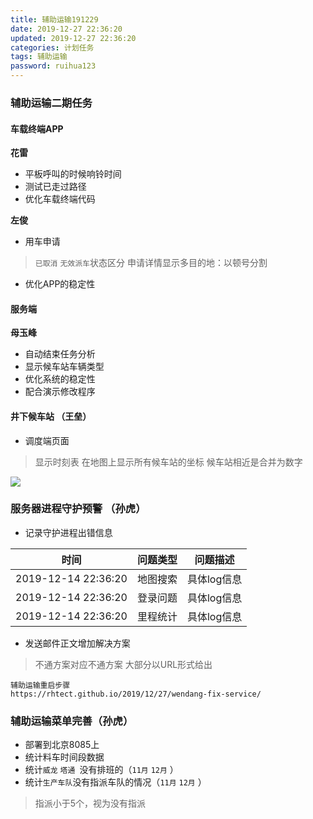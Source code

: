 ```yaml
---
title: 辅助运输191229
date: 2019-12-27 22:36:20
updated: 2019-12-27 22:36:20
categories: 计划任务
tags: 辅助运输
password: ruihua123
---
```



### 辅助运输二期任务

#### 车载终端APP
**花雷**
* 平板呼叫的时候响铃时间
* 测试已走过路径
* 优化车载终端代码


**左俊**
* 用车申请
> `已取消` `无效派车`状态区分
>  申请详情显示多目的地：以顿号分割
* 优化APP的稳定性

#### 服务端

**母玉峰**

* 自动结束任务分析
* 显示候车站车辆类型
* 优化系统的稳定性
* 配合演示修改程序

#### 井下候车站 （王垒）

* 调度端页面
> 显示时刻表
> 在地图上显示所有候车站的坐标
> 候车站相近是合并为数字

![](候车站_调度端注释.jpg)


### 服务器进程守护预警 （孙虎）

* 记录守护进程出错信息

|时间 | 问题类型  | 问题描述 |
| :----: | :----: | :----: |
|  2019-12-14 22:36:20   | 地图搜索 | 具体log信息 |
|  2019-12-14 22:36:20   | 登录问题 | 具体log信息 |
|  2019-12-14 22:36:20   | 里程统计 | 具体log信息 |

* 发送邮件正文增加解决方案
> 不通方案对应不通方案
> 大部分以URL形式给出
```
辅助运输重启步骤
https://rhtect.github.io/2019/12/27/wendang-fix-service/
```

### 辅助运输菜单完善（孙虎）

* 部署到北京8085上
* 统计料车时间段数据
* 统计`威龙` `塔通 `没有排班的（`11月` `12月` ） 
* 统计`生产车队`没有指派车队的情况（`11月` `12月` ） 
> 指派小于5个，视为没有指派
 